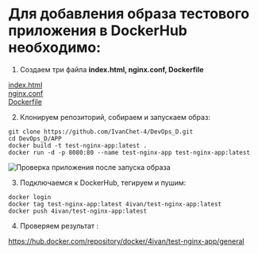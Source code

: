 # Для добавления образа тестового приложения в DockerHub необходимо:

1. Создаем три файла <b> index.html, nginx.conf, Dockerfile </b> <br>

[index.html](https://github.com/IvanChet-4/DevOps_D/blob/main/APP%20/index.html) <br>
[nginx.conf](https://github.com/IvanChet-4/DevOps_D/blob/main/APP%20/nginx.conf) <br>
[Dockerfile](https://github.com/IvanChet-4/DevOps_D/blob/main/APP%20/Dockerfile) <br>

2.  Клонируем репозиторий, собираем и запускаем образ: <br>

```
git clone https://github.com/IvanChet-4/DevOps_D.git
cd DevOps_D/APP
docker build -t test-nginx-app:latest .
docker run -d -p 8080:80 --name test-nginx-app test-nginx-app:latest
```

![Проверка приложения после запуска образа]()

3. Подключаемся к DockerHub, тегируем и пушим: <br>

```
docker login
docker tag test-nginx-app:latest 4ivan/test-nginx-app:latest
docker push 4ivan/test-nginx-app:latest
```

4. Проверяем результат :  <br>

<https://hub.docker.com/repository/docker/4ivan/test-nginx-app/general>
